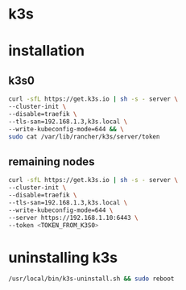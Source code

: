 # k3s

# installation

## k3s0

```bash
curl -sfL https://get.k3s.io | sh -s - server \
--cluster-init \
--disable=traefik \
--tls-san=192.168.1.3,k3s.local \
--write-kubeconfig-mode=644 && \
sudo cat /var/lib/rancher/k3s/server/token
```

## remaining nodes

```bash
curl -sfL https://get.k3s.io | sh -s - server \
--cluster-init \
--disable=traefik \
--tls-san=192.168.1.3,k3s.local \
--write-kubeconfig-mode=644 \
--server https://192.168.1.10:6443 \
--token <TOKEN_FROM_K3S0>
```

# uninstalling k3s

```bash
/usr/local/bin/k3s-uninstall.sh && sudo reboot
```


